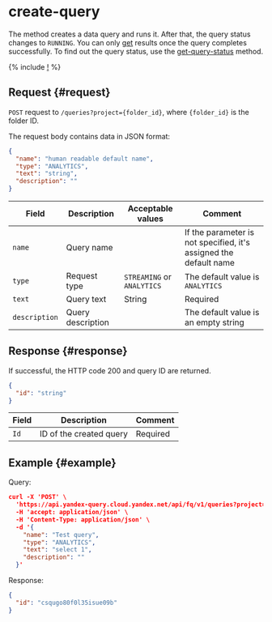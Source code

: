 # create-query

The method creates a data query and runs it. After that, the query status changes to `RUNNING`. You can only [get](get-query-results.md) results once the query completes successfully. To find out the query status, use the [get-query-status](get-query-status.md) method.

{% include [!](../../_includes/api-common.md) %}

## Request {#request}

`POST` request to `/queries?project={folder_id}`, where `{folder_id}` is the folder ID.

The request body contains data in JSON format:

```json
{
  "name": "human readable default name",
  "type": "ANALYTICS",
  "text": "string",
  "description": ""
}
```

| Field | Description | Acceptable values | Comment |
| ----- | ----- | ----- | ----- |
| `name` | Query name | | If the parameter is not specified, it's assigned the default name |
| `type` | Request type | `STREAMING` or `ANALYTICS` | The default value is `ANALYTICS` |
| `text` | Query text | String | Required |
| `description` | Query description | | The default value is an empty string |

## Response {#response}

If successful, the HTTP code 200 and query ID are returned.

```json
{
  "id": "string"
}
```

| Field | Description | Comment |
| ----- | ----- | ----- |
| `Id` | ID of the created query | Required |

## Example {#example}

Query:

```json
curl -X 'POST' \
  'https://api.yandex-query.cloud.yandex.net/api/fq/v1/queries?project=b1gaue5b382mmmlolb1k' \
  -H 'accept: application/json' \
  -H 'Content-Type: application/json' \
  -d '{
    "name": "Test query",
    "type": "ANALYTICS",
    "text": "select 1",
    "description": ""
  }'
```

Response:

```json
{
  "id": "csqugo80f0l35isue09b"
}
```
